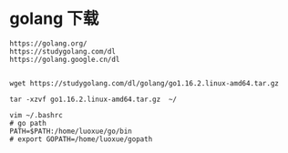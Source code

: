 # golang 下载
    https://golang.org/
    https://studygolang.com/dl
    https://golang.google.cn/dl


    wget https://studygolang.com/dl/golang/go1.16.2.linux-amd64.tar.gz

    tar -xzvf go1.16.2.linux-amd64.tar.gz  ~/

    vim ~/.bashrc
    # go path
    PATH=$PATH:/home/luoxue/go/bin
    # export GOPATH=/home/luoxue/gopath


